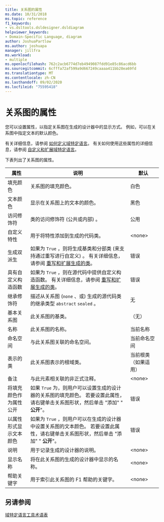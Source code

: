 ```yaml
---
title: 关系图的属性
ms.date: 10/31/2018
ms.topic: reference
f1_keywords:
- vs.dsltools.dsldesigner.dsldiagram
helpviewer_keywords:
- Domain-Specific Language, diagram
author: JoshuaPartlow
ms.author: joshuapa
manager: jillfra
ms.workload:
- multiple
ms.openlocfilehash: 762c2acb6774d7eb4949087fdd91e85c86acd6bb
ms.sourcegitcommit: 6cfffa72af599a9d667249caaaa411bb28ea69fd
ms.translationtype: MT
ms.contentlocale: zh-CN
ms.lasthandoff: 09/02/2020
ms.locfileid: "75595418"
---
```

# <a name="properties-of-diagrams"></a>关系图的属性
您可以设置属性，以指定关系图在生成的设计器中的显示方式。 例如，可以在关系图中指定文本的默认颜色。

 有关详细信息，请参阅 [如何定义域特定语言](../modeling/how-to-define-a-domain-specific-language.md)。 有关如何使用这些属性的详细信息，请参阅 [自定义和扩展域特定语言](../modeling/customizing-and-extending-a-domain-specific-language.md)。

 下表列出了关系图的属性。

|属性|说明|默认|
|-|-|-|
|填充颜色|关系图的填充颜色。|白色|
|文本颜色|显示在关系图上的文本的颜色。|黑色|
|访问修饰符|类的访问修饰符 (公共或内部) 。|公用|
|自定义特性|用于将特性添加到生成的代码类。|\<none>|
|生成双派生|如果为 `True` ，则将生成基类和分部类 (来支持通过重写进行自定义) 。 有关详细信息，请参阅 [重写和扩展生成的类](../modeling/overriding-and-extending-the-generated-classes.md)。|错误|
|具有自定义构造函数|如果为 `True` ，则在源代码中提供自定义构造函数。 有关详细信息，请参阅 [重写和扩展生成的类](../modeling/overriding-and-extending-the-generated-classes.md)。|错误|
|继承修饰符|描述从关系图 (`none` 、或) 生成的源代码类的继承类型 `abstract` `sealed` 。|无|
|基本关系图|此关系图的基类。|（无）|
|名称|此关系图的名称。|当前名称|
|命名空间|与此关系图关联的命名空间。|当前命名空间|
|表示的类|此关系图表示的根域类。|当前根类（如果适用）|
|备注|与此元素相关联的非正式注释。|\<none>|
|将填充颜色作为属性公开|如果 `True` 为，则用户可以设置生成的设计器的关系图的填充颜色。 若要设置此属性，请右键单击关系图形状，然后单击 "添加" " **公开**"。|错误|
|以属性形式显示文本颜色|如果为 `True` ，则用户可以在生成的设计器中设置关系图的文本颜色。 若要设置此属性，请右键单击关系图形状，然后单击 "添加" " **公开**"。|错误|
|说明|用于记录生成的设计器的说明。|\<none>|
|显示名称|将在此关系图的生成的设计器中显示的名称。|\<none>|
|帮助关键字|用于索引此关系图的 F1 帮助的关键字。|\<none>|

## <a name="see-also"></a>另请参阅

[域特定语言工具术语表](https://msdn.microsoft.com/ca5e84cb-a315-465c-be24-76aa3df276aa)
